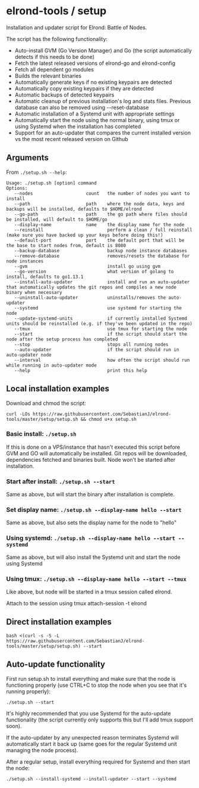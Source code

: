 # elrond-tools / setup

Installation and updater script for Elrond: Battle of Nodes.

The script has the following functionality:
- Auto-install GVM (Go Version Manager) and Go (the script automatically detects if this needs to be done)
- Fetch the latest released versions of elrond-go and elrond-config
- Fetch all dependent go modules
- Builds the relevant binaries
- Automatically generate keys if no existing keypairs are detected
- Automatically copy existing keypairs if they are detected
- Automatic backups of detected keypairs
- Automatic cleanup of previous installation's log and stats files. Previous database can also be removed using --reset-database
- Automatic installation of a Systemd unit with appropriate settings
- Automatically start the node using the normal binary, using tmux or using Systemd when the installation has completed
- Support for an auto-updater that compares the current installed version vs the most recent released version on Github

## Arguments
From `./setup.sh --help`:

```
Usage: ./setup.sh [option] command
Options:
   --nodes                    count   the number of nodes you want to install
   --path                     path    where the node data, keys and backups will be installed, defaults to $HOME/elrond
   --go-path                  path    the go path where files should be installed, will default to $HOME/go
   --display-name             name    the display name for the node
   --reinstall                        perform a clean / full reinstall (make sure you have backed up your keys before doing this!)
   --default-port             port    the default port that will be the base to start nodes from, default is 8080
   --backup-database                  backup node instance databases
   --remove-database                  removes/resets the database for node instances
   --gvm                              install go using gvm
   --go-version                       what version of golang to install, defaults to go1.13.1
   --install-auto-updater             install and run an auto-updater that automatically updates the git repos and compiles a new node binary when necessary
   --uninstall-auto-updater           uninstalls/removes the auto-updater
   --systemd                          use systemd for starting the node
   --update-systemd-units             if currently installed Systemd units should be reinstalled (e.g. if they've been updated in the repo)
   --tmux                             use tmux for starting the node
   --start                            if the script should start the node after the setup process has completed
   --stop                             stops all running nodes
   --auto-updater                     if the script should run in auto-updater node
   --interval                         how often the script should run while running in auto-updater mode
   --help                             print this help
```

## Local installation examples

Download and chmod the script:

```
curl -LOs https://raw.githubusercontent.com/SebastianJ/elrond-tools/master/setup/setup.sh && chmod u+x setup.sh
```

### Basic install: `./setup.sh`

If this is done on a VPS/instance that hasn't executed this script before GVM and GO will automatically be installed. Git repos will be downloaded, dependencies fetched and binaries built. Node won't be started after installation.

### Start after install: `./setup.sh --start`

Same as above, but will start the binary after installation is complete.

### Set display name: `./setup.sh --display-name hello --start`

Same as above, but also sets the display name for the node to "hello"

### Using systemd: `./setup.sh --display-name hello --start --systemd`

Same as above, but will also install the Systemd unit and start the node using Systemd

### Using tmux: `./setup.sh --display-name hello --start --tmux`

Like above, but node will be started in a tmux session called elrond.

Attach to the session using tmux attach-session -t elrond

## Direct installation examples

```
bash <(curl -s -S -L https://raw.githubusercontent.com/SebastianJ/elrond-tools/master/setup/setup.sh) --start
```

## Auto-update functionality

First run setup.sh to install everything and make sure that the node is functioning properly (use CTRL+C to stop the node when you see that it's running properly):

`./setup.sh --start`

It's highly recommended that you use Systemd for the auto-update functionality (the script currently only supports this but I'll add tmux support soon).

If the auto-updater by any unexpected reason terminates Systemd will automatically start it back up (same goes for the regular Systemd unit managing the node process).

After a regular setup, install everything required for Systemd and then start the node:

`./setup.sh --install-systemd --install-updater --start --systemd`

